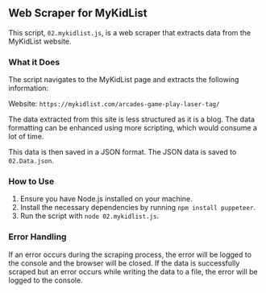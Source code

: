 ## Web Scraper for MyKidList

This script, `02.mykidlist.js`, is a web scraper that extracts data from the MyKidList website. 

### What it Does
The script navigates to the MyKidList page and extracts the following information:

Website: `https://mykidlist.com/arcades-game-play-laser-tag/`

The data extracted from this site is less structured as it is a blog. The data formatting can be enhanced using more scripting, which would consume a lot of time.

This data is then saved in a JSON format. The JSON data is saved to `02.Data.json`.


### How to Use

1. Ensure you have Node.js installed on your machine.
2. Install the necessary dependencies by running `npm install puppeteer`.
3. Run the script with `node 02.mykidlist.js`.

### Error Handling

If an error occurs during the scraping process, the error will be logged to the console and the browser will be closed. If the data is successfully scraped but an error occurs while writing the data to a file, the error will be logged to the console.

